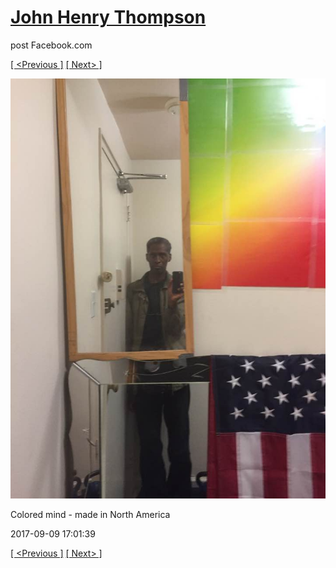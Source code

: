 # [John Henry Thompson](../README.md)
post Facebook.com

[[ <Previous ]](2017-09-11-4.md) [[ Next> ]](2017-09-09-3.md)

[![](../media/2017-09-09/Timeline-Photos-Colored-mind-made-in-North-America.jpg)](../README.md)

Colored mind - made in North America

2017-09-09 17:01:39

[[ <Previous ]](2017-09-11-4.md) [[ Next> ]](2017-09-09-3.md)